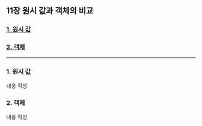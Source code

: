 ## 11장 원시 값과 객체의 비교

### [1. 원시 값](#1-원시-값-1)
### [2. 객체](#2-객체-1)

***

### 1. 원시 값

내용 작성

### 2. 객체

내용 작성
